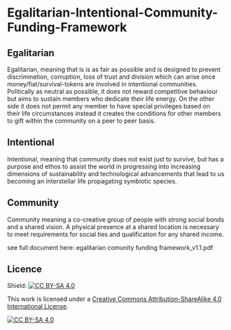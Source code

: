 # Egalitarian-Intentional-Community-Funding-Framework

## Egalitarian
Egalitarian, meaning that is is as fair as possible and is designed to prevent discrimination, corruption, loss of trust and division which can arise once money/fiat/survival-tokens are involved in intentional communities. Politically as neutral as possible, it does not reward competitive behaviour but aims to sustain members who dedicate their life energy. On the other side it does not permit any member to have special privileges based on their life circumstances instead it creates the conditions for other members to gift within the community on a peer to peer basis.

## Intentional
Intentional, meaning that community does not exist just to survive, but has a purpose and ethos to assist the world in progressing into increasing dimensions of sustainability and technological advancements that lead to us becoming an interstellar life propagating symbiotic species.

## Community
Community meaning a co-creative group of people with strong social bonds and a shared vision. A physical presence at a shared location is necessary to meet requirements for social ties and qualification for any shared income.

see full document here: egalitarian comunity funding framework_v1.1.pdf 

## Licence

Shield: [![CC BY-SA 4.0][cc-by-sa-shield]][cc-by-sa]

This work is licensed under a [Creative Commons Attribution-ShareAlike 4.0
International License][cc-by-sa].

[![CC BY-SA 4.0][cc-by-sa-image]][cc-by-sa]

[cc-by-sa]: http://creativecommons.org/licenses/by-sa/4.0/
[cc-by-sa-image]: https://licensebuttons.net/l/by-sa/4.0/88x31.png
[cc-by-sa-shield]: https://img.shields.io/badge/License-CC%20BY--SA%204.0-lightgrey.svg
